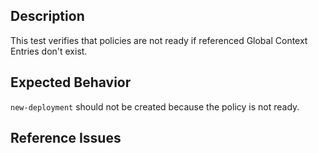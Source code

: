 ## Description

This test verifies that policies are not ready if referenced Global Context Entries don't exist.

## Expected Behavior

`new-deployment` should not be created because the policy is not ready.

## Reference Issues



